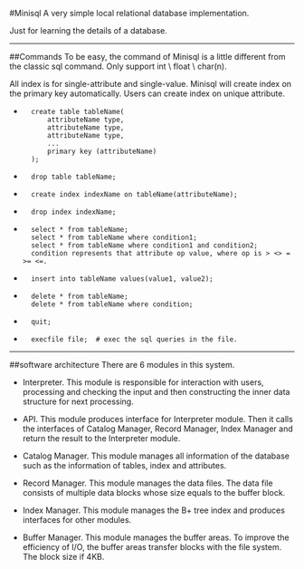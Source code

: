 #Minisql
A very simple local relational database implementation.

Just for learning the details of a database.

----
##Commands
To be easy, the command of Minisql is a little different from the classic sql command. Only support int \ float \ char(n).

All index is for single-attribute and single-value. Minisql will create index on the primary key automatically. Users can create index on unique attribute. 

* 		create table tableName(
			attributeName type,
			attributeName type,
			attributeName type,
			...
			primary key (attributeName)
		);

*		drop table tableName;
*		create index indexName on tableName(attributeName);
*		drop index indexName;
*		select * from tableName;
		select * from tableName where condition1;
		select * from tableName where condition1 and condition2;
		condition represents that attribute op value, where op is > <> = >= <=.
*		insert into tableName values(value1, value2);
*		delete * from tableName;
		delete * from tableName where condition;
*		quit;
*		execfile file;  # exec the sql queries in the file.

----
##software architecture
There are 6 modules in this system.

* Interpreter. This module is responsible for interaction with users, processing and checking the input and then constructing the inner data structure for next processing.

* API. This module produces interface for Interpreter module. Then it calls the interfaces of Catalog Manager, Record Manager, Index Manager and return the result to the Interpreter module.

* Catalog Manager. This module manages all information of the database such as the information of tables, index and attributes.

* Record Manager. This module manages the data files. The data file consists of multiple data blocks whose size equals to the buffer block.

* Index Manager. This module manages the B+ tree index and produces interfaces for other modules.

* Buffer Manager. This module manages the buffer areas. To improve the efficiency of I/O, the buffer areas transfer blocks with the file system. The block size if 4KB.
	
	






